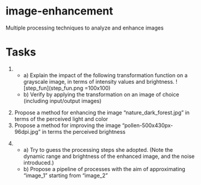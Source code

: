 # image-enhancement
Multiple processing techniques to analyze and enhance images

# Tasks
1.
    * a) Explain the impact of the following transformation function on a grayscale image, in terms of intensity values and brightness. 
    ![step_fun](step_fun.png =100x100)
    * b) Verify by applying the transformation on an image of choice (including input/output images)  
2) Propose a method for enhancing the image “nature_dark_forest.jpg” in terms of the perceived light and color  
3) Propose a method for improving the image “pollen-500x430px-96dpi.jpg” in terms the perceived brightness  
4.
    * a) Try to guess the processing steps she adopted. (Note the dynamic range and brightness of the enhanced image, and the noise introduced.)  
    * b) Propose a pipeline of processes with the aim of approximating “image_1” starting from “image_2”  
